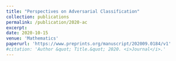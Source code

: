 ```yaml
---
title: "Perspectives on Adversarial Classification"
collection: publications
permalink: /publication/2020-ac
excerpt: 
date: 2020-10-15
venue: 'Mathematics'
paperurl: 'https://www.preprints.org/manuscript/202009.0184/v1'
#citation: 'Author &quot; Title.&quot; 2020. <i>Journal</i>.'
---
```

